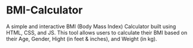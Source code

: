 # BMI-Calculator
A simple and interactive BMI (Body Mass Index) Calculator built using HTML, CSS, and JS. This tool allows users to calculate their BMI based on their Age, Gender, Hight (in feet &amp; inches), and Weight (in kg).
